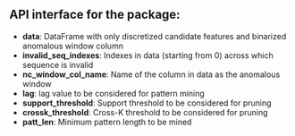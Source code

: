 ## API interface for the package:
- **data**: DataFrame with only discretized candidate features and binarized anomalous window column
- **invalid_seq_indexes**: Indexes in data (starting from 0) across which sequence is invalid
- **nc_window_col_name**: Name of the column in data as the anomalous window
- **lag**: lag value to be considered for pattern mining
- **support_threshold**: Support threshold to be considered for pruning
- **crossk_threshold**: Cross-K threshold to be considered for pruning
- **patt_len**: Minimum pattern length to be mined